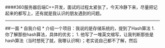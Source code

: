 ####360服务器后端C++开发，面试的过程太紧张了，今天冷静下来，尽量把记起来的都写上，还有就是我认识的朋友遇到的问题。
<hr>
##一面
* 
自我介绍
* 
介绍一个项目：我说的是存储系统的，提到了Hash算法
    1. 
你了解那些hash算法，具体的优劣；
    1. 
他写了一堆英文缩写，让我判断那些是hash算法（当时想死了就，我哪认识啊）；老实说自己都不了解，然后